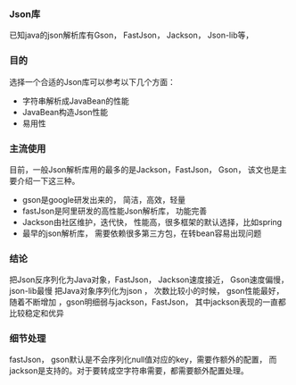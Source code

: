 ### Json库
已知java的json解析库有Gson， FastJson， Jackson， Json-lib等，

### 目的
选择一个合适的Json库可以参考以下几个方面：
- 字符串解析成JavaBean的性能
- JavaBean构造Json性能
- 易用性

### 主流使用
目前，一般Json解析库用的最多的是Jackson，FastJson， Gson， 该文也是主要介绍一下这三种。
- gson是google研发出来的， 简洁，高效，轻量
- fastJson是阿里研发的高性能Json解析库， 功能完善
- Jackson由社区维护，迭代快， 性能高，很多框架的默认选择，比如spring 
- 最早的json解析库， 需要依赖很多第三方包，在转bean容易出现问题



### 结论
把Json反序列化为Java对象，FastJson， Jackson速度接近， Gson速度偏慢， json-lib最慢
把Java对象序列化为json ， 次数比较小的时候， gson性能最好，随着不断增加 ，gson明细弱与jackson，FastJson， 其中jackson表现的一直都比较稳定和优异

### 细节处理
fastJson， gson默认是不会序列化null值对应的key，需要作额外的配置， 而jackson是支持的。对于要转成空字符串需要，都需要额外配置处理。